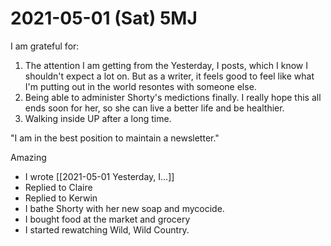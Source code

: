 # 2021-05-01 (Sat) 5MJ

I am grateful for:

1. The attention I am getting from the Yesterday, I posts, which I know I shouldn't expect a lot on. But as a writer, it feels good to feel like what I'm putting out in the world resontes with someone else.
2. Being able to administer Shorty's medictions finally. I really hope this all ends soon for her, so she can live a better life and be healthier.
3. Walking inside UP after a long time.

"I am in the best position to maintain a newsletter."

Amazing

- I wrote [[2021-05-01 Yesterday, I…]]
- Replied to Claire
- Replied to Kerwin
- I bathe Shorty with her new soap and mycocide.
- I bought food at the market and grocery
- I started rewatching Wild, Wild Country.

